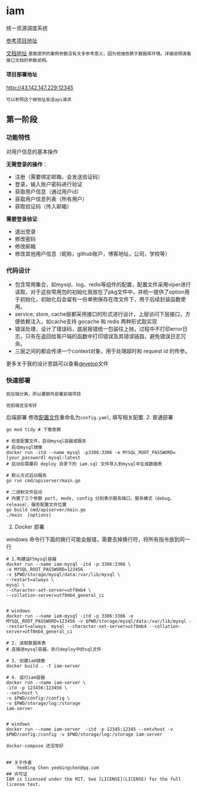 # iam
统一资源调度系统

[参考项目地址](https://github.com/marmotedu/iam)

[文档地址](https://www.apifox.cn/apidoc/shared-05a28f7d-1714-41f6-94fa-566e82e0bfcf)
`里面提供的案例参数没有太多参考意义，因为他强依赖于数据库环境。详细说明请看接口文档的参数说明。`

#### 项目部署地址
http://43.142.147.229:12345

`可以参照这个根地址发送api请求`

## 第一阶段
### 功能特性
对用户信息的基本操作

**无需登录的操作**：
- 注册（需要绑定邮箱，会发送验证码）
- 登录，输入账户密码进行验证
- 获取用户信息（通过用户id）
- 获取用户信息列表（所有用户）
- 获取验证码（传入邮箱）


**需要登录验证**:
- 退出登录
- 修改密码
- 修改邮箱
- 修改其他用户信息（昵称，github账户，博客地址，公司，学校等）


### 代码设计
- 包含常用集合，如mysql、log、redis等组件的配置，配置文件采用viper进行读取，对于这些常用包的初始化我放在了pkg文件中，并统一提供了option用于初始化，初始化后会留有一份单例保存在改文件下，用于后续封装函数使用。
- service, store, cache层都采用接口的形式进行设计，上层访问下层接口，方便依赖注入，如cache支持 gocache 和 redis 两种形式取实现
- 错误处理，设计了错误码，底层报错统一包装往上抛，过程中不打印error日志，只有在返回给客户端的函数中打印错误及其错误链路，避免错误日志冗余。
- 三层之间的都会传递一个context对象，用于处理超时和 request id 的传参。

更多关于我的设计思路可以查看[develop](docs/develop/basic.md)文件


### 快速部署
`前后端分离，所以要额外部署前端项目`

`但前端还没写好`

后端部署
修改[配置文件](config/config.example.yaml)重命名为`config.yaml`, 填写相关配置.
2. 普通部署

```shell
go mod tidy # 下载依赖

# 检查配置文件，启动mysql容器或服务
# 启动mysql镜像 
docker run -itd --name mysql -p3306:3306 -e MYSQL_ROOT_PASSWORD=[your_password] mysql:latest 
# 启动后需要将 deploy 目录下的 iam.sql 文件导入到mysql中生成数据表

# 默认方式启动服务
go run cmd/apiserver/main.go 

# 二进制文件启动
# 内置了三个参数 port, mode, config 分别表示服务端口，服务模式（debug、release），服务配置文件位置
go build cmd/apiserver/main.go
./main  [options]

```

2. Docker 部署

windows 命令行下面的换行可能会报错，需要去掉换行符，将所有指令放到同一行

```shell
# 1.构建运行mysql容器
docker run --name iam-mysql -itd -p 3306:3306 \
-e MYSQL_ROOT_PASSWORD=123456
-v $PWD/storage/mysql/data:/var/lib/mysql \
--restart=always \
mysql \
--character-set-server=utf8mb4 \
--collation-server=utf8mb4_general_ci 


# windows
docker run --name iam-mysql -itd -p 3306:3306 -e MYSQL_ROOT_PASSWORD=123456 -v $PWD/storage/mysql/data:/var/lib/mysql --restart=always  mysql --character-set-server=utf8mb4 --collation-server=utf8mb4_general_ci 

# 2. 读取数据库表
# 连接进mysql容器，执行deploy中的sql文件

# 3. 创建iam镜像
docker build . -t iam-server

# 4. 运行iam容器
docker run --name iam-server \
-itd -p 123456:123456 \
--net=host \
-v $PWD/config:/config \
-v $PWD/storage/log:/storage
iam-server


# windows
docker run --name iam-server  -itd -p 12345:12345 --net=host -v $PWD/config:/config -v $PWD/storage/log:/storage iam-server

```
`docker-compose 还没写好`

```shell

## 关于作者
    YeeBing Chen yeebingchen@qq.com
## 许可证
IAM is licensed under the MIT. See [LICENSE](LICENSE) for the full license text.